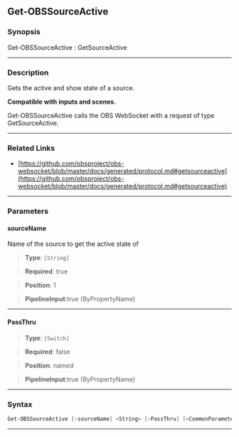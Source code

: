 Get-OBSSourceActive
-------------------
### Synopsis
Get-OBSSourceActive : GetSourceActive

---
### Description

Gets the active and show state of a source.

**Compatible with inputs and scenes.**


Get-OBSSourceActive calls the OBS WebSocket with a request of type GetSourceActive.

---
### Related Links
* [https://github.com/obsproject/obs-websocket/blob/master/docs/generated/protocol.md#getsourceactive](https://github.com/obsproject/obs-websocket/blob/master/docs/generated/protocol.md#getsourceactive)



---
### Parameters
#### **sourceName**

Name of the source to get the active state of



> **Type**: ```[String]```

> **Required**: true

> **Position**: 1

> **PipelineInput**:true (ByPropertyName)



---
#### **PassThru**

> **Type**: ```[Switch]```

> **Required**: false

> **Position**: named

> **PipelineInput**:true (ByPropertyName)



---
### Syntax
```PowerShell
Get-OBSSourceActive [-sourceName] <String> [-PassThru] [<CommonParameters>]
```
---
